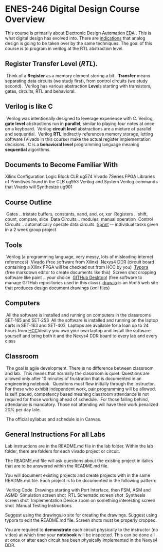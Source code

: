 # ENES-246 Digital Design Course Overview

This course is primarily about Electronic Design Automation [EDA](https://en.wikipedia.org/wiki/Electronic_design_automation) . This is what digital design has evolved into. There are [indications](https://www.darpa.mil/work-with-us/electronics-resurgence-initiative) that analog design is going to be taken over by the same techniques.  The goal of this course is to program in verilog at the RTL abstraction level.

## Register Transfer Level (***RTL***). 

​	Think of a **Register** as a memory element storing a bit.
​	**Transfer** means separating data circuits (we study first), from control circuits  (we study second).
​	Verilog has various abstraction **Level**s starting with transistors, gates, circuits, RTL and behavioral.

## Verilog is like C

​	Verilog was intentionally designed to leverage experience with C.
​	Verilog **gate level** abstractions run in **parallel**, similar to playing four notes at once on a keyboard. 
​	Verilog **circuit level** abstractions are a mixture of parallel and sequential. 
​	Verilog **RTL** indirectly references memory storage, letting software (Vivado in this course) make the actual register implementation decisions. 
​	C is a **behavioral level** programming language meaning **sequential** algorithms.

## Documents to Become Familiar With

Xilinx Configuration Logic Block CLB ug574
Vivado 7Series FPGA Libraries of Primitives found in the CLB ug953
Verilog and System Verilog commands that Vivado will Synthesize ug901

## Course Outline

​	Gates .. tristate buffers, constants, nand, and, or, xor
​	Registers .. shift, count, compare, slice
​	Data Circuits .. modules, manual operation
​	Control Circuits .. automatically operate data circuits
​	[Sprint](https://en.wikipedia.org/wiki/Scrum_(software_development)#Sprint) -- individual tasks given in a  2 week group project

## Tools

​	Verilog (a programming language, very messy, lots of misleading internet references)
​	[Vivado](https://www.xilinx.com/support/download.html) (free software from Xilinx)
​	[Nexys4 DDR](https://store.digilentinc.com/nexys-4-ddr-artix-7-fpga-trainer-board-recommended-for-ece-curriculum/) (circuit board containing a Xilinx FPGA will be checked out from HCC by you)
​	[Typora](https://typora.io/) (free markdown editor to create documents like this)
​	Screen shot cropping software like paint .. your choice
​	[GITHub Desktop](https://desktop.github.com/)) (free software to manage GITHub repositories used in this class)
​	[draw.io](https://www.draw.io/)  is an html5 web site that produces design document drawings (xml files) 

## Computers

​	All the software is installed and running on computers in the classrooms SET-165 and SET-253
​	All the software is installed and running on the laptop carts in SET-163 and SET-403
​	Laptops are available for a loan up to 24 hours from [HCC](http://howardcc.smartcatalogiq.com/en/2015-2016/Catalog/General-Information/Computer-Services/Laptop-Loans)
​	Ideally you own your own laptop and install the software yourself and bring both it and the Nexys4 DDR board to every lab and every class

## Classroom

​	The goal is agile development. There is no difference between classroom and lab.
​	This means that normally the classroom is quiet.
​	Questions are allowed only after 10 minutes of frustration that is documented in an engineering notebook.
​	Questions must flow initially through the instructor.
​	For those who exhibit independent work, [pair programming](https://en.wikipedia.org/wiki/Pair_programming) will be allowed.
​	Is self_paced, competency based meaning classroom attendance is not required for those working ahead of schedule.
​	For those falling behind, attendance is mandatory.  Those not attending will have their work penalized 20% per day late. 

​	The official syllabus and schedule is in Canvas. 

## General Instructions For all Labs

Lab instructions are in the README.md file in the lab folder.  Within the lab folder, there are folders for each vivado project or circuit. 

The README.md file will ask questions about the existing project in italics that are to be answered within the README.md file.

You will document existing projects and create projects with in the same README.md file. Each project is to be documented in the following pattern: 

​	Verilog Code
​	Drawings starting with Port Interface, then FSM, ASM and ASMD
​	Simulation screen shot
​	RTL Schematic screen shot
​	Synthesis screen shot
​	Implementation Device zoom on something interesting screen shot
​	Manual Testing Instructions

Suggest using the drawings.io site for creating the drawings. Suggest using typora to edit the README.md file. Screen shots must be properly cropped. 

You are required to **demonstrate** each circuit physically to the instructor (no video) at which time your **notebook** will be inspected. This can be done all at once or after each circuit has been physically implemented in the Nexys4 DDR. 



